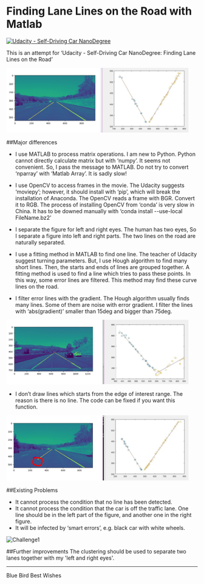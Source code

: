 # **Finding Lane Lines on the Road with Matlab** 
[![Udacity - Self-Driving Car NanoDegree](https://s3.amazonaws.com/udacity-sdc/github/shield-carnd.svg)](http://www.udacity.com/drive)

This is an attempt for ‘Udacity - Self-Driving Car NanoDegree: Finding Lane Lines on the Road’

<img src="Project1_ImageOnly\test_images_output\Out1.JPG" width="480" alt="Image Only" />

##Major differences
- I use MATLAB to process matrix operations. 
I am new to Python. Python cannot directly calculate matrix but with ‘numpy’. It seems not convenient. So, I pass the message to MATLAB. Do not try to convert ‘nparray’ with ‘Matlab Array’. It is sadly slow!

- I use OpenCV to access frames in the movie.
The Udacity suggests ‘moviepy’; however, it should install with ‘pip’, which will break the installation of Anaconda. The OpenCV reads a frame with BGR. Convert it to RGB. The process of installing OpenCV from ‘conda’ is very slow in China. It has to be downed manually with ‘conda install --use-local FileName.bz2’ 

- I separate the figure for left and right eyes.
The human has two eyes, So I separate a figure into left and right parts. The two lines on the road are naturally separated. 

- I use a fitting method in MATLAB to find one line.
The teacher of Udacity suggest turning parameters. But, I use Hough algorithm to find many short lines. Then, the starts and ends of lines are grouped together. A fitting method is used to find a line which tries to pass these points. In this way, some error lines are filtered. This method may find these curve lines on the road. 

- I filter error lines with the gradient.
The Hough algorithm usually finds many lines. Some of them are noise with error gradient. I filter the lines with ‘abs(gradient)’ smaller than 15deg and bigger than 75deg. 

<img src="Project1_Challenge\test_images_output\Out1.JPG" width="480" alt="Challenge1" />

- I don’t draw lines which starts from the edge of interest range.
The reason is there is no line. The code can be fixed if you want this function.

<img src="Project1_Video\test_images_output\Out1.JPG" width="480" alt="Video" />

##Existing Problems 
- It cannot process the condition that no line has been detected.
- It cannot process the condition that the car is off the traffic lane. 
One line should be in the left part of the figure, and another one in the right figure.
- It will be infected by ‘smart errors’, e.g. black car with white wheels.

<img src="Project1_Video\test_images_output\Out2.JPG" width="480" alt="Challenge1" />

##Further improvements
The clustering should be used to separate two lanes together with my  'left and right eyes'.


------------


Blue Bird
Best Wishes